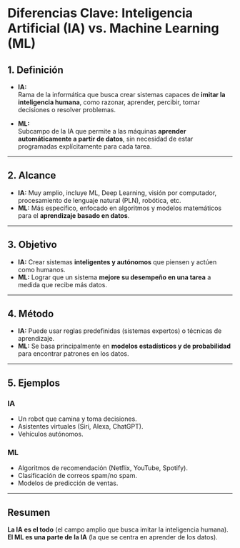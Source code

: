 # Diferencias Clave: Inteligencia Artificial (IA) vs. Machine Learning (ML)

## 1. Definición
- **IA:**  
  Rama de la informática que busca crear sistemas capaces de **imitar la inteligencia humana**, como razonar, aprender, percibir, tomar decisiones o resolver problemas.

- **ML:**  
  Subcampo de la IA que permite a las máquinas **aprender automáticamente a partir de datos**, sin necesidad de estar programadas explícitamente para cada tarea.

---

## 2. Alcance
- **IA:** Muy amplio, incluye ML, Deep Learning, visión por computador, procesamiento de lenguaje natural (PLN), robótica, etc.  
- **ML:** Más específico, enfocado en algoritmos y modelos matemáticos para el **aprendizaje basado en datos**.

---

## 3. Objetivo
- **IA:** Crear sistemas **inteligentes y autónomos** que piensen y actúen como humanos.  
- **ML:** Lograr que un sistema **mejore su desempeño en una tarea** a medida que recibe más datos.

---

## 4. Método
- **IA:** Puede usar reglas predefinidas (sistemas expertos) o técnicas de aprendizaje.  
- **ML:** Se basa principalmente en **modelos estadísticos y de probabilidad** para encontrar patrones en los datos.

---

## 5. Ejemplos
### IA
- Un robot que camina y toma decisiones.  
- Asistentes virtuales (Siri, Alexa, ChatGPT).  
- Vehículos autónomos.  

### ML
- Algoritmos de recomendación (Netflix, YouTube, Spotify).  
- Clasificación de correos spam/no spam.  
- Modelos de predicción de ventas.

---

## Resumen
**La IA es el todo** (el campo amplio que busca imitar la inteligencia humana).  
**El ML es una parte de la IA** (la que se centra en aprender de los datos).


